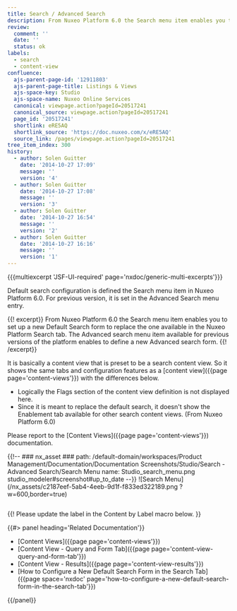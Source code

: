 ```yaml
---
title: Search / Advanced Search
description: From Nuxeo Platform 6.0 the Search menu item enables you to set up a new Default Search form to replace the one available in the Nuxeo Platform Search tab.
review:
  comment: ''
  date: ''
  status: ok
labels:
  - search
  - content-view
confluence:
  ajs-parent-page-id: '12911803'
  ajs-parent-page-title: Listings & Views
  ajs-space-key: Studio
  ajs-space-name: Nuxeo Online Services
  canonical: viewpage.action?pageId=20517241
  canonical_source: viewpage.action?pageId=20517241
  page_id: '20517241'
  shortlink: eRE5AQ
  shortlink_source: 'https://doc.nuxeo.com/x/eRE5AQ'
  source_link: /pages/viewpage.action?pageId=20517241
tree_item_index: 300
history:
  - author: Solen Guitter
    date: '2014-10-27 17:09'
    message: ''
    version: '4'
  - author: Solen Guitter
    date: '2014-10-27 17:08'
    message: ''
    version: '3'
  - author: Solen Guitter
    date: '2014-10-27 16:54'
    message: ''
    version: '2'
  - author: Solen Guitter
    date: '2014-10-27 16:16'
    message: ''
    version: '1'
---
```


{{{multiexcerpt 'JSF-UI-required' page='nxdoc/generic-multi-excerpts'}}}

Default search configuration is defined the Search menu item in Nuxeo Platform 6.0\. For previous version, it is set in the Advanced Search menu entry.

{{! excerpt}}
From Nuxeo Platform 6.0 the Search menu item enables you to set up a new Default Search form to replace the one available in the Nuxeo Platform Search tab. The Advanced search menu item available for previous versions of the platform enables to define a new Advanced search form.
{{! /excerpt}}

It is basically a content view that is preset to be a search content view. So it shows the same tabs and configuration features as a [content view]({{page page='content-views'}}) with the differences below.

- Logically the Flags section of the content view definition is not displayed here.
- Since it is meant to replace the default search, it doesn't show the Enablement tab available for other search content views. (From Nuxeo Platform 6.0)

Please report to the [Content Views]({{page page='content-views'}}) documentation.

{{!--     ### nx_asset ###
    path: /default-domain/workspaces/Product Management/Documentation/Documentation Screenshots/Studio/Search - Advanced Search/Search Menu
    name: Studio_search_menu.png
    studio_modeler#screenshot#up_to_date
--}}
![Search Menu](/nx_assets/c2187eef-5ab4-4eeb-9d1f-f833ed322189.png ?w=600,border=true)

<div class="row" data-equalizer data-equalize-on="medium"><div class="column medium-6">

{{! Please update the label in the Content by Label macro below. }}

{{#> panel heading='Related Documentation'}}

- [Content Views]({{page page='content-views'}})
- [Content View - Query and Form Tab]({{page page='content-view-query-and-form-tab'}})
- [Content View - Results]({{page page='content-view-results'}})
- [How to Configure a New Default Search Form in the Search Tab]({{page space='nxdoc' page='how-to-configure-a-new-default-search-form-in-the-search-tab'}})

{{/panel}}</div><div class="column medium-6">

</div></div>
